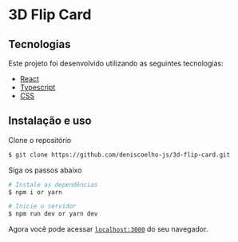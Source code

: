 # 3D Flip Card

## Tecnologias

Este projeto foi desenvolvido utilizando as seguintes tecnologias:

- [React]()
- [Typescript]()
- [CSS]()

## Instalação e uso

Clone o repositório

```bash
$ git clone https://github.com/deniscoelho-js/3d-flip-card.git

```

Siga os passos abaixo

```bash
# Instale as dependências
$ npm i or yarn

# Inicie o servidor
$ npm run dev or yarn dev
```

Agora você pode acessar [`localhost:3000`](http://localhost:3000) do seu navegador.
